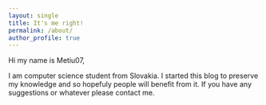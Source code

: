 ```yaml
---
layout: single
title: It's me right!
permalink: /about/
author_profile: true
---
```


Hi my name is Metiu07,

I am computer science student from Slovakia. I started this blog to
preserve my knowledge and so hopefuly people will benefit from it. If you
have any suggestions or whatever please contact me.